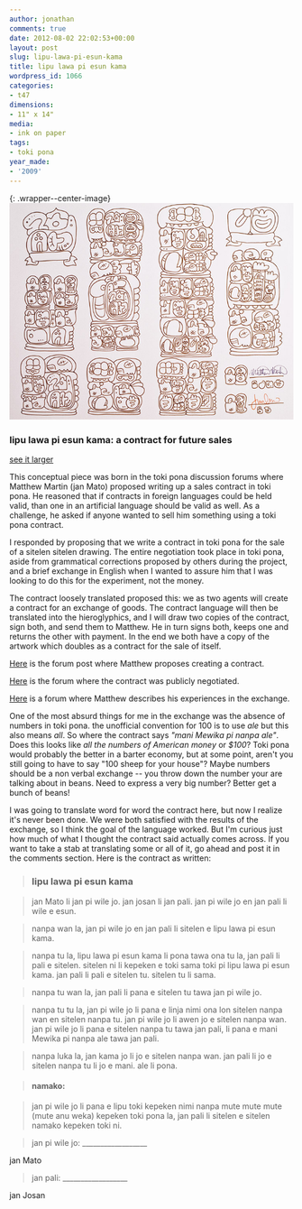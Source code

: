 ```yaml
---
author: jonathan
comments: true
date: 2012-08-02 22:02:53+00:00
layout: post
slug: lipu-lawa-pi-esun-kama
title: lipu lawa pi esun kama
wordpress_id: 1066
categories:
- t47
dimensions:
- 11" x 14"
media:
- ink on paper
tags:
- toki pona
year_made:
- '2009'
---
```


{: .wrapper--center-image}
![lipu lawa pi esun kama](/images/t47/t47.100101_m.jpg)


### lipu lawa pi esun kama: a contract for future sales

[see it larger](/images/t47/t47.100101_l.jpg)

This conceptual piece was born in the toki pona discussion forums where Matthew Martin (jan Mato) proposed writing up a sales contract in toki pona.  He reasoned that if contracts in foreign languages could be held valid, than one in an artificial language should be valid as well.  As a challenge, he asked if anyone wanted to sell him something using a toki pona contract.

I responded by proposing that we write a contract in toki pona for the sale of a sitelen sitelen drawing.   The entire negotiation took place in toki pona, aside from grammatical corrections proposed by others during the project, and a brief exchange in English when I wanted to assure him that I was looking to do this for the experiment, not the money.

The contract loosely translated proposed this: we as two agents will create a contract for an exchange of goods.  The contract language will then be translated into the hieroglyphics, and I will draw two copies of the contract, sign both, and send them to Matthew. He in turn signs both, keeps one and returns the other with payment.  In the end we both have a copy of the artwork which doubles as a contract for the sale of itself.

[Here](http://forums.tokipona.org/viewtopic.php?f=11&t=1201&start=30#p6046) is the forum post where Matthew proposes creating a contract.  

[Here](http://forums.tokipona.org/viewtopic.php?f=10&t=1222&start=0) is the forum where the contract was publicly negotiated.  

[Here](http://forums.tokipona.org/viewtopic.php?f=10&t=1265&p=6372) is a forum where Matthew describes his experiences in the exchange.

One of the most absurd things for me in the exchange was the absence of numbers in toki pona. the unofficial convention for 100 is to use _ale_ but this also means _all_.  So where the contract says _"mani Mewika pi nanpa ale"_. Does this looks like _all the numbers of American money_ or _$100_? Toki pona would probably the better in a barter economy, but at some point, aren't you still going to have to say "100 sheep for your house"? Maybe numbers should be a non verbal exchange -- you throw down the number your are talking about in beans. Need to express a very big number?  Better get a bunch of beans!

I was going to translate word for word the contract here, but now I realize it's never been done.  We were both satisfied with the results of the exchange, so I think the goal of the language worked.  But I'm curious just how much of what I thought the contract said actually comes across. If you want to take a stab at translating some or all of it, go ahead and post it in the comments section.  Here is the contract as written:


  

> ### lipu lawa pi esun kama


  
> jan Mato li jan pi wile jo. jan josan li jan pali. jan pi wile jo en jan pali li wile e esun.

  
> nanpa wan la, jan pi wile jo en jan pali li sitelen e lipu lawa pi esun kama.

  
> nanpa tu la, lipu lawa pi esun kama li pona tawa ona tu la, jan pali li pali e sitelen. sitelen ni li kepeken e toki sama toki pi lipu lawa pi esun kama. jan pali li pali e sitelen tu. sitelen tu li sama.

  
> nanpa tu wan la, jan pali li pana e sitelen tu tawa jan pi wile jo.

  
> nanpa tu tu la, jan pi wile jo li pana e linja nimi ona lon sitelen nanpa wan en sitelen nanpa tu. jan pi wile jo li awen jo e sitelen nanpa wan. jan pi wile jo li pana e sitelen nanpa tu tawa jan pali, li pana e mani Mewika pi nanpa ale tawa jan pali.

  
> nanpa luka la, jan kama jo li jo e sitelen nanpa wan. jan pali li jo e sitelen nanpa tu li jo e mani. ale li pona.

  
> #### namako:

  
> jan pi wile jo li pana e lipu toki kepeken nimi nanpa mute mute mute (mute anu weka) kepeken toki pona la, jan pali li sitelen e sitelen namako kepeken toki ni.

  
> jan pi wile jo: __________________  

  jan Mato

  
> jan pali: __________________  

  jan Josan




